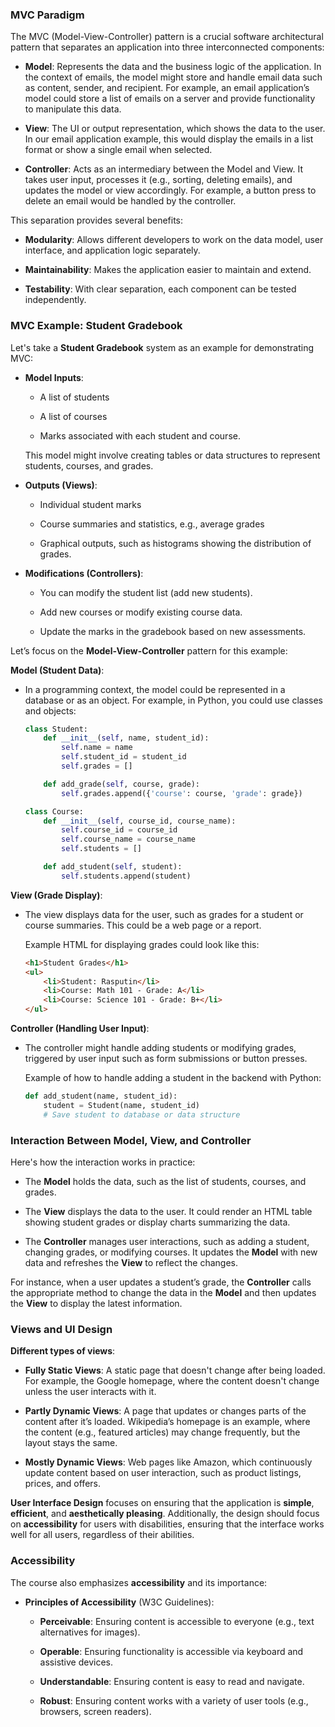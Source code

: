 ### MVC Paradigm

The MVC (Model-View-Controller) pattern is a crucial software architectural pattern that separates an application into three interconnected components:

-   **Model**: Represents the data and the business logic of the application. In the context of emails, the model might store and handle email data such as content, sender, and recipient. For example, an email application’s model could store a list of emails on a server and provide functionality to manipulate this data.
    
-   **View**: The UI or output representation, which shows the data to the user. In our email application example, this would display the emails in a list format or show a single email when selected.
    
-   **Controller**: Acts as an intermediary between the Model and View. It takes user input, processes it (e.g., sorting, deleting emails), and updates the model or view accordingly. For example, a button press to delete an email would be handled by the controller.

This separation provides several benefits:

-   **Modularity**: Allows different developers to work on the data model, user interface, and application logic separately.
    
-   **Maintainability**: Makes the application easier to maintain and extend.
    
-   **Testability**: With clear separation, each component can be tested independently.    

### MVC Example: Student Gradebook

Let's take a **Student Gradebook** system as an example for demonstrating MVC:

-   **Model Inputs**:
    
    -   A list of students
        
    -   A list of courses
        
    -   Marks associated with each student and course.
        
    
    This model might involve creating tables or data structures to represent students, courses, and grades.
    
-   **Outputs (Views)**:
    
    -   Individual student marks
        
    -   Course summaries and statistics, e.g., average grades
        
    -   Graphical outputs, such as histograms showing the distribution of grades.
        
-   **Modifications (Controllers)**:
    
    -   You can modify the student list (add new students).
        
    -   Add new courses or modify existing course data.
        
    -   Update the marks in the gradebook based on new assessments.
        

Let’s focus on the **Model-View-Controller** pattern for this example:

**Model (Student Data)**:

-   In a programming context, the model could be represented in a database or as an object. For example, in Python, you could use classes and objects:
    
    ```python
    class Student:
        def __init__(self, name, student_id):
            self.name = name
            self.student_id = student_id
            self.grades = []
    
        def add_grade(self, course, grade):
            self.grades.append({'course': course, 'grade': grade})
    
    class Course:
        def __init__(self, course_id, course_name):
            self.course_id = course_id
            self.course_name = course_name
            self.students = []
    
        def add_student(self, student):
            self.students.append(student)
    ```
    

**View (Grade Display)**:

-   The view displays data for the user, such as grades for a student or course summaries. This could be a web page or a report.
    
    Example HTML for displaying grades could look like this:
    
    ```html
    <h1>Student Grades</h1>
    <ul>
        <li>Student: Rasputin</li>
        <li>Course: Math 101 - Grade: A</li>
        <li>Course: Science 101 - Grade: B+</li>
    </ul>
    ```
    

**Controller (Handling User Input)**:

-   The controller might handle adding students or modifying grades, triggered by user input such as form submissions or button presses.
    
    Example of how to handle adding a student in the backend with Python:
    
    ```python
    def add_student(name, student_id):
        student = Student(name, student_id)
        # Save student to database or data structure
    ```
    
### **Interaction Between Model, View, and Controller**

Here's how the interaction works in practice:

-   The **Model** holds the data, such as the list of students, courses, and grades.
    
-   The **View** displays the data to the user. It could render an HTML table showing student grades or display charts summarizing the data.
    
-   The **Controller** manages user interactions, such as adding a student, changing grades, or modifying courses. It updates the **Model** with new data and refreshes the **View** to reflect the changes.
    

For instance, when a user updates a student’s grade, the **Controller** calls the appropriate method to change the data in the **Model** and then updates the **View** to display the latest information.


### Views and UI Design

**Different types of views**:

-   **Fully Static Views**: A static page that doesn't change after being loaded. For example, the Google homepage, where the content doesn't change unless the user interacts with it.
    
-   **Partly Dynamic Views**: A page that updates or changes parts of the content after it’s loaded. Wikipedia’s homepage is an example, where the content (e.g., featured articles) may change frequently, but the layout stays the same.
    
-   **Mostly Dynamic Views**: Web pages like Amazon, which continuously update content based on user interaction, such as product listings, prices, and offers.
    

**User Interface Design** focuses on ensuring that the application is **simple**, **efficient**, and **aesthetically pleasing**. Additionally, the design should focus on **accessibility** for users with disabilities, ensuring that the interface works well for all users, regardless of their abilities.

### Accessibility

The course also emphasizes **accessibility** and its importance:

-   **Principles of Accessibility** (W3C Guidelines):
    
    -   **Perceivable**: Ensuring content is accessible to everyone (e.g., text alternatives for images).
        
    -   **Operable**: Ensuring functionality is accessible via keyboard and assistive devices.
        
    -   **Understandable**: Ensuring content is easy to read and navigate.
        
    -   **Robust**: Ensuring content works with a variety of user tools (e.g., browsers, screen readers).